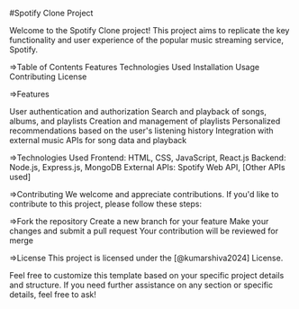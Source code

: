 #Spotify Clone Project

Welcome to the Spotify Clone project! This project aims to replicate the key functionality and user experience of the popular music streaming service, Spotify.

=>Table of Contents
Features
Technologies Used
Installation
Usage
Contributing
License


=>Features

User authentication and authorization
Search and playback of songs, albums, and playlists
Creation and management of playlists
Personalized recommendations based on the user's listening history
Integration with external music APIs for song data and playback



=>Technologies Used
Frontend: HTML, CSS, JavaScript, React.js
Backend: Node.js, Express.js, MongoDB
External APIs: Spotify Web API, [Other APIs used]

=>Contributing
We welcome and appreciate contributions. If you'd like to contribute to this project, please follow these steps:

=>Fork the repository
Create a new branch for your feature
Make your changes and submit a pull request
Your contribution will be reviewed for merge



=>License
This project is licensed under the [@kumarshiva2024] License.

Feel free to customize this template based on your specific project details and structure. If you need further assistance on any section or specific details, feel free to ask!
